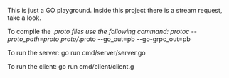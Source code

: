 This is just a GO playground. Inside this project there is a stream request, take a look.

To compile the *.proto files use the following command:
protoc --proto_path=proto proto/*.proto --go_out=pb --go-grpc_out=pb

To run the server:
go run cmd/server/server.go

To run the client:
go run cmd/client/client.g
